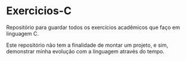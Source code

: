 # Exercicios-C
Repositório para guardar todos os exercícios acadêmicos que faço em linguagem C.

Este repositório não tem a finalidade de montar um projeto, e sim, demonstrar minha evolução com a linguagem através do tempo. 
